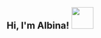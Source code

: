 <h2> Hi, I'm Albina! <img src="[https://media.giphy.com/media/mGcNjsfWAjY5AEZNw6/giphy.gif](https://media.giphy.com/media/v1.Y2lkPTc5MGI3NjExNm1vZ2pqbzdjZTF2NWVxZGI5cHpraDM3YmllNnQ5Z2R0MXNhbG9pNCZlcD12MV9pbnRlcm5hbF9naWZfYnlfaWQmY3Q9cw/bg283WKwSbH3i/giphy.gif)" width="50"></h2>
